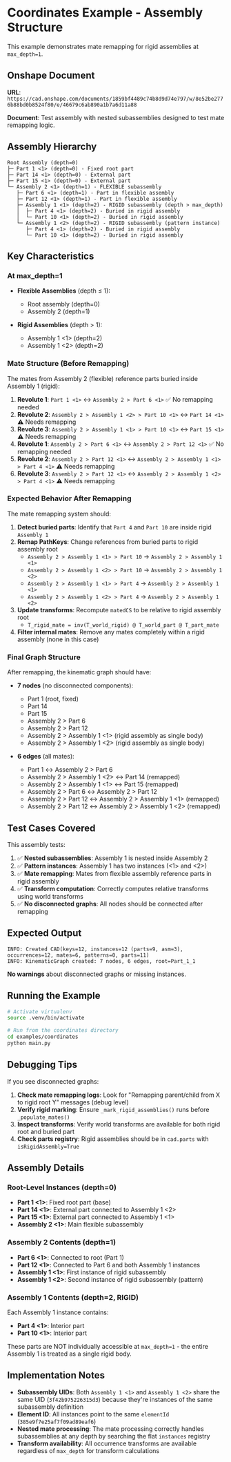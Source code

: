 # Coordinates Example - Assembly Structure

This example demonstrates mate remapping for rigid assemblies at `max_depth=1`.

## Onshape Document

**URL**: `https://cad.onshape.com/documents/1859bf4489c74b8d9d74e797/w/8e52be2776b88bd0b8524f80/e/46679c6ab890a1b7a6d11a88`

**Document**: Test assembly with nested subassemblies designed to test mate remapping logic.

## Assembly Hierarchy

```
Root Assembly (depth=0)
├─ Part 1 <1> (depth=0) - Fixed root part
├─ Part 14 <1> (depth=0) - External part
├─ Part 15 <1> (depth=0) - External part
└─ Assembly 2 <1> (depth=1) - FLEXIBLE subassembly
   ├─ Part 6 <1> (depth=1) - Part in flexible assembly
   ├─ Part 12 <1> (depth=1) - Part in flexible assembly
   ├─ Assembly 1 <1> (depth=2) - RIGID subassembly (depth > max_depth)
   │  ├─ Part 4 <1> (depth=2) - Buried in rigid assembly
   │  └─ Part 10 <1> (depth=2) - Buried in rigid assembly
   └─ Assembly 1 <2> (depth=2) - RIGID subassembly (pattern instance)
      ├─ Part 4 <1> (depth=2) - Buried in rigid assembly
      └─ Part 10 <1> (depth=2) - Buried in rigid assembly
```

## Key Characteristics

### At max_depth=1

- **Flexible Assemblies** (depth ≤ 1):
  - Root assembly (depth=0)
  - Assembly 2 (depth=1)

- **Rigid Assemblies** (depth > 1):
  - Assembly 1 <1> (depth=2)
  - Assembly 1 <2> (depth=2)

### Mate Structure (Before Remapping)

The mates from Assembly 2 (flexible) reference parts buried inside Assembly 1 (rigid):

1. **Revolute 1**: `Part 1 <1>` ↔ `Assembly 2 > Part 6 <1>` ✅ No remapping needed
2. **Revolute 2**: `Assembly 2 > Assembly 1 <2> > Part 10 <1>` ↔ `Part 14 <1>` ⚠️ Needs remapping
3. **Revolute 3**: `Assembly 2 > Assembly 1 <1> > Part 10 <1>` ↔ `Part 15 <1>` ⚠️ Needs remapping
4. **Revolute 1**: `Assembly 2 > Part 6 <1>` ↔ `Assembly 2 > Part 12 <1>` ✅ No remapping needed
5. **Revolute 2**: `Assembly 2 > Part 12 <1>` ↔ `Assembly 2 > Assembly 1 <1> > Part 4 <1>` ⚠️ Needs remapping
6. **Revolute 3**: `Assembly 2 > Part 12 <1>` ↔ `Assembly 2 > Assembly 1 <2> > Part 4 <1>` ⚠️ Needs remapping

### Expected Behavior After Remapping

The mate remapping system should:

1. **Detect buried parts**: Identify that `Part 4` and `Part 10` are inside rigid `Assembly 1`
2. **Remap PathKeys**: Change references from buried parts to rigid assembly root
   - `Assembly 2 > Assembly 1 <1> > Part 10` → `Assembly 2 > Assembly 1 <1>`
   - `Assembly 2 > Assembly 1 <2> > Part 10` → `Assembly 2 > Assembly 1 <2>`
   - `Assembly 2 > Assembly 1 <1> > Part 4` → `Assembly 2 > Assembly 1 <1>`
   - `Assembly 2 > Assembly 1 <2> > Part 4` → `Assembly 2 > Assembly 1 <2>`
3. **Update transforms**: Recompute `matedCS` to be relative to rigid assembly root
   - `T_rigid_mate = inv(T_world_rigid) @ T_world_part @ T_part_mate`
4. **Filter internal mates**: Remove any mates completely within a rigid assembly (none in this case)

### Final Graph Structure

After remapping, the kinematic graph should have:

- **7 nodes** (no disconnected components):
  - Part 1 (root, fixed)
  - Part 14
  - Part 15
  - Assembly 2 > Part 6
  - Assembly 2 > Part 12
  - Assembly 2 > Assembly 1 <1> (rigid assembly as single body)
  - Assembly 2 > Assembly 1 <2> (rigid assembly as single body)

- **6 edges** (all mates):
  - Part 1 ↔ Assembly 2 > Part 6
  - Assembly 2 > Assembly 1 <2> ↔ Part 14 (remapped)
  - Assembly 2 > Assembly 1 <1> ↔ Part 15 (remapped)
  - Assembly 2 > Part 6 ↔ Assembly 2 > Part 12
  - Assembly 2 > Part 12 ↔ Assembly 2 > Assembly 1 <1> (remapped)
  - Assembly 2 > Part 12 ↔ Assembly 2 > Assembly 1 <2> (remapped)

## Test Cases Covered

This assembly tests:

1. ✅ **Nested subassemblies**: Assembly 1 is nested inside Assembly 2
2. ✅ **Pattern instances**: Assembly 1 has two instances (<1> and <2>)
3. ✅ **Mate remapping**: Mates from flexible assembly reference parts in rigid assembly
4. ✅ **Transform computation**: Correctly computes relative transforms using world transforms
5. ✅ **No disconnected graphs**: All nodes should be connected after remapping

## Expected Output

```
INFO: Created CAD(keys=12, instances=12 (parts=9, asm=3), occurrences=12, mates=6, patterns=0, parts=11)
INFO: KinematicGraph created: 7 nodes, 6 edges, root=Part_1_1
```

**No warnings** about disconnected graphs or missing instances.

## Running the Example

```bash
# Activate virtualenv
source .venv/bin/activate

# Run from the coordinates directory
cd examples/coordinates
python main.py
```

## Debugging Tips

If you see disconnected graphs:

1. **Check mate remapping logs**: Look for "Remapping parent/child from X to rigid root Y" messages (debug level)
2. **Verify rigid marking**: Ensure `_mark_rigid_assemblies()` runs before `_populate_mates()`
3. **Inspect transforms**: Verify world transforms are available for both rigid root and buried part
4. **Check parts registry**: Rigid assemblies should be in `cad.parts` with `isRigidAssembly=True`

## Assembly Details

### Root-Level Instances (depth=0)

- **Part 1 <1>**: Fixed root part (base)
- **Part 14 <1>**: External part connected to Assembly 1 <2>
- **Part 15 <1>**: External part connected to Assembly 1 <1>
- **Assembly 2 <1>**: Main flexible subassembly

### Assembly 2 Contents (depth=1)

- **Part 6 <1>**: Connected to root (Part 1)
- **Part 12 <1>**: Connected to Part 6 and both Assembly 1 instances
- **Assembly 1 <1>**: First instance of rigid subassembly
- **Assembly 1 <2>**: Second instance of rigid subassembly (pattern)

### Assembly 1 Contents (depth=2, RIGID)

Each Assembly 1 instance contains:
- **Part 4 <1>**: Interior part
- **Part 10 <1>**: Interior part

These parts are NOT individually accessible at `max_depth=1` - the entire Assembly 1 is treated as a single rigid body.

## Implementation Notes

- **Subassembly UIDs**: Both `Assembly 1 <1>` and `Assembly 1 <2>` share the same UID (`3f42b975226315d3`) because they're instances of the same subassembly definition
- **Element ID**: All instances point to the same `elementId` (`385e9f7e25af7f09ad89eaf6`)
- **Nested mate processing**: The mate processing correctly handles subassemblies at any depth by searching the flat `instances` registry
- **Transform availability**: All occurrence transforms are available regardless of `max_depth` for transform calculations
